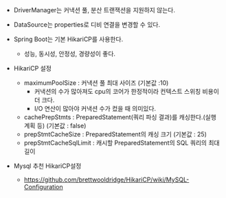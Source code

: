 - DriverManager는 커낵션 풀, 분산 트랜잭션을 지원하지 않는다.
- DataSource는 properties로 디비 연결을 변경할 수 있다.

- Spring Boot는 기본 HikariCP를 사용한다.
	- 성능, 동시성, 안정성, 경량성이 좋다.
- HikariCP 설정
	- maximumPoolSize : 커낵션 풀 최대 사이즈 (기본값 :10)
		- 커낵션의 수가 많아져도 cpu의 코어가 한정적이라 컨텍스트 스위칭 비용이 더 크다.
		- I/O 연산이 많아야 커낵션 수가 컸을 때 의미있다.
	- cachePrepStmts : PreparedStatement(쿼리 파싱 결과)를 캐싱한다.(실행 계획 등) (기본값 : false)
	- prepStmtCacheSize : PreparedStatement의 캐싱 크기 (기본값 : 25)
	- prepStmtCacheSqlLimit : 캐시할 PreparedStatement의 SQL 쿼리의 최대 길이
- Mysql 추천 HikariCP설정
	- https://github.com/brettwooldridge/HikariCP/wiki/MySQL-Configuration